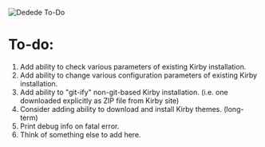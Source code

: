 ![Dedede To-Do](https://cdn.cedwardsmedia.com/images/dedede/dededelogo.png "Dedede Logo")
# To-do:

1. Add ability to check various parameters of existing Kirby installation.
2. Add ability to change various configuration parameters of existing Kirby installation.
3. Add ability to "git-ify" non-git-based Kirby installation. (i.e. one downloaded explicitly as ZIP file from Kirby site)
4. Consider adding ability to download and install Kirby themes. (long-term)
5. Print debug info on fatal error.
6. Think of something else to add here.
